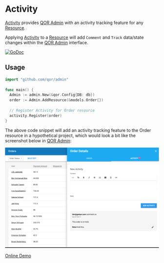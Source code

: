 # Activity

[Activity](https://github.com/qor/activity) provides [QOR Admin](../chapter2/setup.md) with an activity tracking feature for any [Resource](../chapter2/resource-intro.md).

Applying [Activity](https://github.com/qor/activity) to a [Resource](../chapter2/resource-intro.md) will add `Comment` and `Track` data/state changes within the [QOR Admin](../chapter2/setup.md) interface.

[![GoDoc](https://godoc.org/github.com/qor/activity?status.svg)](https://godoc.org/github.com/qor/activity)

## Usage

```go
import "github.com/qor/admin"

func main() {
  Admin := admin.New(&qor.Config{DB: db})
  order := Admin.AddResource(&models.Order{})

  // Register Activity for Order resource
  activity.Register(order)
}
```

The above code snippet will add an activity tracking feature to the Order resource in a hypothetical project, which would look a bit like the screenshot below in [QOR Admin](../chapter2/setup.md):

![activity demo](activity-demo.png)

[Online Demo](http://demo.getqor.com/admin/orders)
